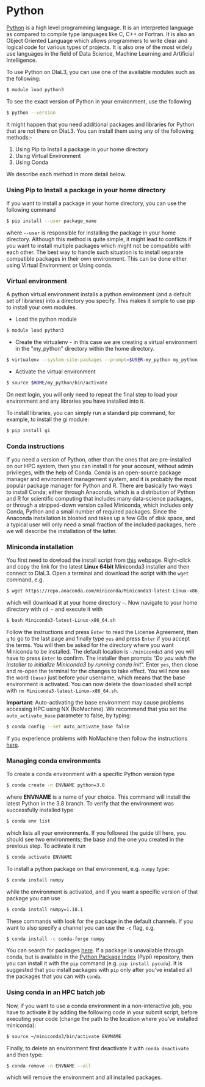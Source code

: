 # Python

[Python](https://www.python.org/) is a high level programming language. It is an interpreted language as compared to compile type languages like C, C++ or Fortran. It is also an Object Oriented Language which allows programmers to write clear and logical code for various types of projects. It is also one of the most widely use languages in the field of Data Science, Machine Learning and Artificial Intelligence.

To use Python on DIaL3, you can use one of the available modules such as the following:

```bash
$ module load python3
```

To see the exact version of Python in your environment, use the following

```bash
$ python --version
```

 It might happen that you need additional packages and libraries for Python that are not there on DIaL3. You can install them using any of the following methods:-

1. Using Pip to Install a package in your home directory
2. Using Virtual Environment
3. Using Conda

We describe each method in more detail below.

### Using Pip to Install a package in your home directory

If you want to install a package in your home directory, you can use the following command

```bash
$ pip install --user package_name
```

where `--user` is responsible for installing the package in your home directory. Although this method is quite simple, it might lead to conflicts if you want to install multiple packages which might not be compatible with each other. The best way to handle such situation is to install separate compatible packages in their own environment. This can be done either using Virtual Environment or Using conda.

### Virtual environment

A python virtual environment installs a python environment (and a default set of libraries) into a directory you specify. This makes it simple to use pip to install your own modules.

- Load the python module

```bash
$ module load python3
```

- Create the virtualenv - in this case we are creating a virtual environment in the "my_python" directory within the home directory.

```bash
$ virtualenv --system-site-packages --prompt=$USER-my_python my_python
```

- Activate the virtual environment

```bash
$ source $HOME/my_python/bin/activate
```

On next login, you will only need to repeat the final step to load your environment and any libraries you have installed into it.

To install libraries, you can simply run a standard pip command, for example, to install the gi module:

```bash
$ pip install gi
```

### Conda instructions

If you need a version of Python, other than the ones that are pre-installed on our HPC system, then you can install it for your account, without admin privileges, with the help of Conda. Conda is an open-source package manager and environment management system, and it is probably the most popular package manager for Python and R. There are basically two ways to install Conda; either through Anaconda, which is a distribution of Python and R for scientific computing that includes many data-science packages, or through a stripped-down version called Miniconda, which includes only Conda, Python and a small number of required packages. Since the Anaconda installation is bloated and takes up a few GBs of disk space, and a typical user will only need a small fraction of the included packages, here we will describe the installation of the latter.

### Miniconda installation

You first need to dowload the install script from [this](https://docs.conda.io/en/latest/miniconda.html) webpage. Right-click and copy the link for the latest **Linux 64bit** Miniconda3 installer and then connect to DIaL3. Open a terminal and download the script with the `wget` command, e.g.

```bash
$ wget https://repo.anaconda.com/miniconda/Miniconda3-latest-Linux-x86_64.sh -P ~
```

which will download it at your home directory `~`. Now navigate to your home directory with `cd ~` and execute it with

```bash
$ bash Miniconda3-latest-Linux-x86_64.sh
```

Follow the instructions and press `Enter` to read the License Agreement, then `q` to go to the last page and finally type `yes` and press `Enter` if you accept the terms. You will then be asked for the directory where you want Miniconda to be installed. The default location is `~/miniconda3` and you will have to press `Enter` to confirm. The installer then prompts “*Do you wish the installer to initialize Miniconda3 by running conda init*“. Enter `yes`, then close and re-open the terminal for the changes to take effect. You will now see the word `(base)` just before your username, which means that the base environment is activated. You can now delete the downloaded shell script with `rm Miniconda3-latest-Linux-x86_64.sh`.

**Important**: Auto-activating the base environment may cause problems accessing HPC using NX (NoMachine). We recommend that you set the `auto_activate_base` parameter to false, by typing:

```bash
$ conda config --set auto_activate_base false
```

If you experience problems with NoMachine then follow the instructions [here](https://uniofleicester.sharepoint.com/sites/Research-Computing/SitePages/hpc-faq.aspx).

### Managing conda environments

To create a conda environment with a specific Python version type

```bash
$ conda create -n ENVNAME python=3.8
```

where **ENVNAME** is a name of your choice. This command will install the latest Python in the 3.8 branch. To verify that the environment was successfully installed type

```bash
$ conda env list
```

which lists all your environments. If you followed the guide till here, you should see two environments; the base and the one you created in the previous step. To activate it run

```bash
$ conda activate ENVNAME
```

To install a python package on that environment, e.g. `numpy` type:

```bash
$ conda install numpy
```

while the environment is activated, and if you want a specific version of that package you can use

```bash
$ conda install numpy=1.18.1
```

These commands with look for the package in the default channels. If you want to also specify a channel you can use the `-c` flag, e.g.

```bash
$ conda install -c conda-forge numpy
```

You can search for packages [here](https://anaconda.org/). If a package is unavailable through conda, but is available in the [Python Package Index](https://pypi.org/) (Pypi) repository, then you can install it with the `pip` command (e.g. `pip install pycuda`). It is suggested that you install packages with `pip` only after you’ve installed all the packages that you can with `conda`.

### Using conda in an HPC batch job

Now, if you want to use a conda environment in a non-interactive job, you have to activate it by adding the following code in your submit script, before executing your code (change the path to the location where you’ve installed miniconda):

```bash
$ source ~/miniconda3/bin/activate ENVNAME
```

Finally, to delete an environment first deactivate it with `conda deactivate` and then type:

```bash
$ conda remove -n ENVNAME --all
```

which will remove the environment and all installed packages.

